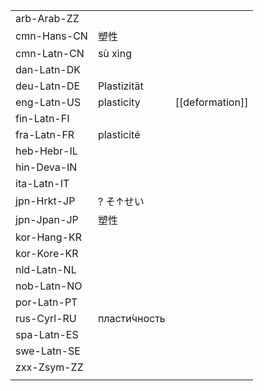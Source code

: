 | | | |
|-|-|-|
| arb-Arab-ZZ |  |  |
| cmn-Hans-CN | 塑性 |  |
| cmn-Latn-CN | sù xìng |  |
| dan-Latn-DK |  |  |
| deu-Latn-DE | Plastizität |  |
| eng-Latn-US | plasticity | [[deformation]] |
| fin-Latn-FI |  |  |
| fra-Latn-FR | plasticité |  |
| heb-Hebr-IL |  |  |
| hin-Deva-IN |  |  |
| ita-Latn-IT |  |  |
| jpn-Hrkt-JP | ? そ↑せい |  |
| jpn-Jpan-JP | 塑性 |  |
| kor-Hang-KR |  |  |
| kor-Kore-KR |  |  |
| nld-Latn-NL |  |  |
| nob-Latn-NO |  |  |
| por-Latn-PT |  |  |
| rus-Cyrl-RU | пласти́чность |  |
| spa-Latn-ES |  |  |
| swe-Latn-SE |  |  |
| zxx-Zsym-ZZ |  |  |
|  |  |  |
